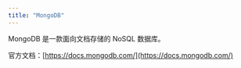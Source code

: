 ```yaml
---
title: "MongoDB"
---
```


MongoDB 是一款面向文档存储的 NoSQL 数据库。

官方文档：[https://docs.mongodb.com/](https://docs.mongodb.com/)

<!--more-->

